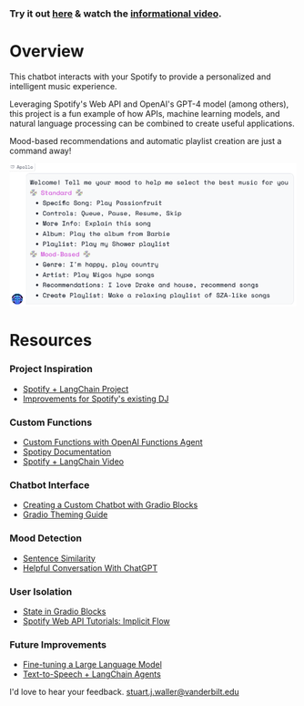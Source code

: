 ### Try it out [here](https://huggingface.co/spaces/sjw/Spotify-Chatbot) & watch the [informational video](link).

# Overview

This chatbot interacts with your Spotify to provide a personalized and intelligent music experience. 

Leveraging Spotify's Web API and OpenAI's GPT-4 model (among others), this project is a fun example of how APIs, machine learning models, and natural language processing can be combined to create useful applications.

Mood-based recommendations and automatic playlist creation are just a command away!

![Commands](commands.png)

# Resources

### Project Inspiration
- [Spotify + LangChain Project](https://jonathansoma.com/words/spotify-langchain-chatgpt.html)
- [Improvements for Spotify's existing DJ](https://bootcamp.uxdesign.cc/ai-for-you-4-predictions-for-spotify-dj-b968c60488db)

### Custom Functions
- [Custom Functions with OpenAI Functions Agent](https://python.langchain.com/docs/modules/agents/how_to/custom-functions-with-openai-functions-agent)
- [Spotipy Documentation](https://spotipy.readthedocs.io/en/2.22.1/)
- [Spotify + LangChain Video](link)

### Chatbot Interface
- [Creating a Custom Chatbot with Gradio Blocks](https://www.gradio.app/guides/creating-a-custom-chatbot-with-blocks)
- [Gradio Theming Guide](https://www.gradio.app/guides/theming-guide)

### Mood Detection
- [Sentence Similarity](https://huggingface.co/tasks/sentence-similarity)
- [Helpful Conversation With ChatGPT](https://chat.openai.com/share/7066590c-36b9-4ddf-9f5f-3dc9e5194f8a)

### User Isolation
- [State in Gradio Blocks](https://www.gradio.app/guides/state-in-blocks)
- [Spotify Web API Tutorials: Implicit Flow](https://developer.spotify.com/documentation/web-api/tutorials/implicit-flow)

### Future Improvements
- [Fine-tuning a Large Language Model](https://platform.openai.com/docs/guides/fine-tuning/preparing-your-dataset)
- [Text-to-Speech + LangChain Agents](https://www.youtube.com/watch?v=N4k459Zw2PU)

I'd love to hear your feedback. [stuart.j.waller@vanderbilt.edu](mailto:stuart.j.waller@vanderbilt.edu)
